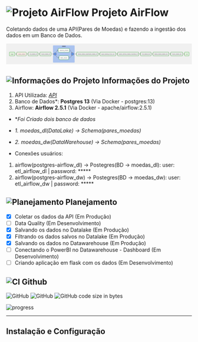 # ![Projeto AirFlow](https://cdn-icons-png.flaticon.com/24/4907/4907848.png) Projeto AirFlow

Coletando dados de uma API(Pares de Moedas) e fazendo a ingestão dos dados em um Banco de Dados.

![ ](https://github.com/Prog-LucasAlves/ENG-AirFlow/blob/main/image/Captura%20de%20tela%202023-02-13%20101542.png)

## ![Informações do Projeto](https://cdn-icons-png.flaticon.com/24/8365/8365039.png) Informações do Projeto

1. API Utilizada: *[API](https://docs.awesomeapi.com.br/api-de-moedas)*
2. Banco de Dados*: **Postgres 13** (Via Docker - postgres:13)
3. Airflow: **Airflow 2.5.1** (Via Docker - apache/airflow:2.5.1)

- **Foi Criado dois banco de dados*
- *1. moedas_dl(DataLake) -> Schema(pares_moedas)*
- *2. moedas_dw(DataWarehouse) -> Schema(pares_moedas)*

- Conexões usuários:

1. airflow(postgres-airflow_dl) -> Postegres(BD -> moedas_dl): user: etl_airflow_dl | password: *****
2. airflow(postgres-airflow_dw) -> Postegres(BD -> moedas_dw): user: etl_airflow_dw | password: *****

## ![Planejamento](https://cdn-icons-png.flaticon.com/24/5341/5341024.png) Planejamento

- [x] Coletar os dados da API (Em Produção)
- [ ] Data Quality (Em Desenvolvimento)
- [x] Salvando os dados no Datalake (Em Produção)
- [x] Filtrando os dados salvos no Datalake (Em Produção)
- [x] Salvando os dados no Datawarehouse (Em Produção)
- [ ] Conectando o PowerBI no Datawarehouse - Dashboard (Em Desenvolvimento)
- [ ] Criando aplicação em flask com os dados (Em Desenvolvimento)

## ![CI](https://cdn-icons-png.flaticon.com/24/6577/6577286.png) Github

![GitHub](https://img.shields.io/github/license/Prog-LucasAlves/ENG-Airflow)
![GitHub](https://img.shields.io/github/languages/top/Prog-LucasAlves/ENG-AirFlow)
![GitHub code size in bytes](https://img.shields.io/github/languages/code-size/Prog-LucasAlves/ENG-AirFlow)

![progress](https://progress-bar.dev/60/?title=completed "progresso")

------

## Instalação e Configuração
